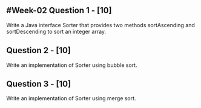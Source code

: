 #Week-02
Question 1 - [10]
----------------------
Write a Java interface Sorter that provides two methods sortAscending and sortDescending to sort an integer array.

Question 2 - [10]
----------------------
Write an implementation of Sorter using bubble sort.

Question 3 - [10]
----------------------
Write an implementation of Sorter using merge sort.
